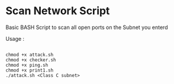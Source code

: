 # Scan Network Script
Basic BASH Script to scan all open ports on the Subnet you enterd

Usage :

````

chmod +x attack.sh
chmod +x checker.sh
chmod +x ping.sh
chmod +x print1.sh
./attack.sh <Class C subnet>
````
 

